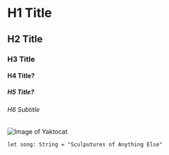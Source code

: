 # H1 Title
## H2 Title
### H3 Title
#### H4 Title?
##### H5 Title?
###### H6 Subtitle

![Image of Yaktocat](https://octodex.github.com/images/yaktocat.png)

```
let song: String = "Sculputures of Anything Else"
```
